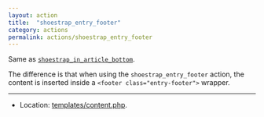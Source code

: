 ```yaml
---
layout: action
title:  "shoestrap_entry_footer"
category: actions
permalink: actions/shoestrap_entry_footer
---
```


Same as [`shoestrap_in_article_bottom`](/actions/shoestrap_in_article_bottom).

The difference is that when using the `shoestrap_entry_footer` action, the content is inserted inside a `<footer class="entry-footer">` wrapper.

<hr>

* Location: [templates/content.php](https://github.com/shoestrap/shoestrap/blob/master/templates/content.php).